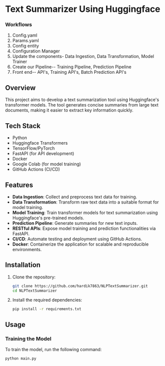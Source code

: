 # Text Summarizer Using Huggingface

### Workflows 

1. Config.yaml
2. Params.yaml
3. Config entity
4. Configuration Manager
5. Update the components- Data Ingestion, Data Transformation, Model Trainer
6. Create our Pipeline-- Training Pipeline, Prediction Pipeline
7. Front end-- API's, Training API's, Batch Prediction API's

## Overview
This project aims to develop a text summarization tool using Huggingface's transformer models. The tool generates concise summaries from large text documents, making it easier to extract key information quickly.

## Tech Stack
- Python
- Huggingface Transformers
- TensorFlow/PyTorch
- FastAPI (for API development)
- Docker
- Google Colab (for model training)
- GitHub Actions (CI/CD)

## Features
- **Data Ingestion**: Collect and preprocess text data for training.
- **Data Transformation**: Transform raw text data into a suitable format for model training.
- **Model Training**: Train transformer models for text summarization using Huggingface's pre-trained models.
- **Prediction Pipeline**: Generate summaries for new text inputs.
- **RESTful APIs**: Expose model training and prediction functionalities via FastAPI.
- **CI/CD**: Automate testing and deployment using GitHub Actions.
- **Docker**: Containerize the application for scalable and reproducible environments.

## Installation
1. Clone the repository:
    ```bash
    git clone https://github.com/hardik7863/NLPTextSummarizer.git
    cd NLPTextSummarizer
    ```

2. Install the required dependencies:
    ```bash
    pip install -r requirements.txt
    ```

## Usage
### Training the Model
To train the model, run the following command:
```bash
python main.py